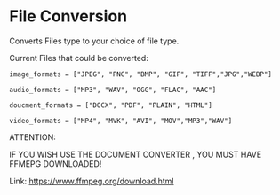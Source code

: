 # File Conversion

Converts Files type to your choice of file type.

Current Files that could be converted:

```
image_formats = ["JPEG", "PNG", "BMP", "GIF", "TIFF","JPG","WEBP"]

audio_formats = ["MP3", "WAV", "OGG", "FLAC", "AAC"]

doucment_formats = ["DOCX", "PDF", "PLAIN", "HTML"]

video_formats = ["MP4", "MVK", "AVI", "MOV","MP3","WAV"]

```
ATTENTION:

IF YOU WISH USE THE DOCUMENT CONVERTER , YOU MUST HAVE FFMEPG DOWNLOADED!

Link: https://www.ffmpeg.org/download.html

